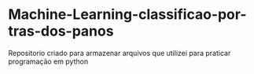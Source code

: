 # Machine-Learning-classificao-por-tras-dos-panos
Repositorio criado para armazenar arquivos que utilizei para praticar programação em python
